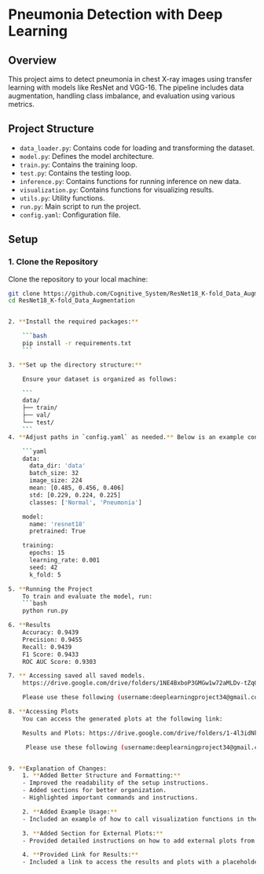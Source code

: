 # Pneumonia Detection with Deep Learning

## Overview

This project aims to detect pneumonia in chest X-ray images using transfer learning with models like ResNet and VGG-16. The pipeline includes data augmentation, handling class imbalance, and evaluation using various metrics.

## Project Structure

- `data_loader.py`: Contains code for loading and transforming the dataset.
- `model.py`: Defines the model architecture.
- `train.py`: Contains the training loop.
- `test.py`: Contains the testing loop.
- `inference.py`: Contains functions for running inference on new data.
- `visualization.py`: Contains functions for visualizing results.
- `utils.py`: Utility functions.
- `run.py`: Main script to run the project.
- `config.yaml`: Configuration file.

## Setup

### 1. Clone the Repository

Clone the repository to your local machine:

```bash
git clone https://github.com/Cognitive_System/ResNet18_K-fold_Data_Augmentation.git
cd ResNet18_K-fold_Data_Augmentation


2. **Install the required packages:**

    ```bash
    pip install -r requirements.txt
    ```

3. **Set up the directory structure:**

    Ensure your dataset is organized as follows:

    ```
    data/
    ├── train/
    ├── val/
    └── test/
    ```
4. **Adjust paths in `config.yaml` as needed.** Below is an example configuration:

    ```yaml
    data:
      data_dir: 'data'
      batch_size: 32
      image_size: 224
      mean: [0.485, 0.456, 0.406]
      std: [0.229, 0.224, 0.225]
      classes: ['Normal', 'Pneumonia']

    model:
      name: 'resnet18'
      pretrained: True

    training:
      epochs: 15
      learning_rate: 0.001
      seed: 42
      k_fold: 5

5. **Running the Project
    To train and evaluate the model, run:
    ```bash
    python run.py

6. **Results
    Accuracy: 0.9439
    Precision: 0.9455
    Recall: 0.9439
    F1 Score: 0.9433
    ROC AUC Score: 0.9303

7. ** Accessing saved all saved models.
    https://drive.google.com/drive/folders/1NE4BxboP3GMGw1w72aMLDv-tZqG6lZOH

    Please use these following (username:deeplearningproject34@gmail.com)and (password:deeplearningTinaRohanAnil) if required.

8. **Accessing Plots
    You can access the generated plots at the following link:

    Results and Plots: https://drive.google.com/drive/folders/1-4l3idNk2s6Be4-GcxY5tvEJagBHTSV0

     Please use these following (username:deeplearningproject34@gmail.com)and (password:deeplearningTinaRohanAnil) if required.


9. **Explanation of Changes:
    1. **Added Better Structure and Formatting:**
    - Improved the readability of the setup instructions.
    - Added sections for better organization.
    - Highlighted important commands and instructions.

    2. **Added Example Usage:**
    - Included an example of how to call visualization functions in the `run.py` script.

    3. **Added Section for External Plots:**
    - Provided detailed instructions on how to add external plots from a personal computer.

    4. **Provided Link for Results:**
    - Included a link to access the results and plots with a placeholder for credentials if required.

